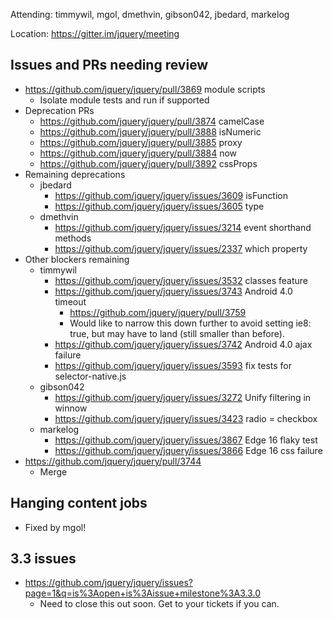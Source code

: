 Attending: timmywil, mgol, dmethvin, gibson042, jbedard, markelog

Location: https://gitter.im/jquery/meeting

## Issues and PRs needing review
* https://github.com/jquery/jquery/pull/3869 module scripts
  - Isolate module tests and run if supported
* Deprecation PRs
  - https://github.com/jquery/jquery/pull/3874 camelCase
  - https://github.com/jquery/jquery/pull/3888 isNumeric
  - https://github.com/jquery/jquery/pull/3885 proxy
  - https://github.com/jquery/jquery/pull/3884 now
  - https://github.com/jquery/jquery/pull/3892 cssProps
* Remaining deprecations
  - jbedard
    * https://github.com/jquery/jquery/issues/3609 isFunction
    * https://github.com/jquery/jquery/issues/3605 type
  - dmethvin
    * https://github.com/jquery/jquery/issues/3214 event shorthand methods
    * https://github.com/jquery/jquery/issues/2337 which property
* Other blockers remaining
  - timmywil
    * https://github.com/jquery/jquery/issues/3532 classes feature
    * https://github.com/jquery/jquery/issues/3743 Android 4.0 timeout
        - https://github.com/jquery/jquery/pull/3759 
        - Would like to narrow this down further to avoid setting ie8: true, but may have to land (still smaller than before).
    * https://github.com/jquery/jquery/issues/3742 Android 4.0 ajax failure
    * https://github.com/jquery/jquery/issues/3593 fix tests for selector-native.js
  - gibson042
    * https://github.com/jquery/jquery/issues/3272 Unify filtering in winnow
    * https://github.com/jquery/jquery/issues/3423 radio = checkbox
  - markelog
    * https://github.com/jquery/jquery/issues/3867 Edge 16 flaky test
    * https://github.com/jquery/jquery/issues/3866 Edge 16 css failure
* https://github.com/jquery/jquery/pull/3744
  - Merge

## Hanging content jobs
* Fixed by mgol!

## 3.3 issues 
* https://github.com/jquery/jquery/issues?page=1&q=is%3Aopen+is%3Aissue+milestone%3A3.3.0 
  - Need to close this out soon. Get to your tickets if you can.
